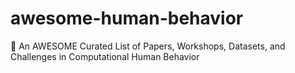 # awesome-human-behavior
🤩 An AWESOME Curated List of Papers, Workshops, Datasets, and Challenges in Computational Human Behavior
